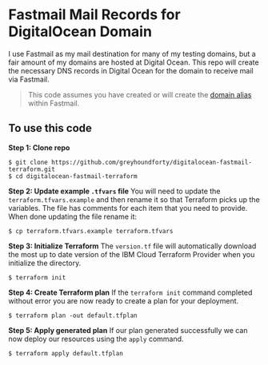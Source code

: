 # Fastmail Mail Records for DigitalOcean Domain
I use Fastmail as my mail destination for many of my testing domains, but a fair amount of my domains are hosted at Digital Ocean. This repo will create the necessary DNS records in Digital Ocean for the domain to receive mail via Fastmail.

> This code assumes you have created or will create the [domain alias](https://www.fastmail.com/help/receive/domains-setup-mxonly.html) within Fastmail. 

## To use this code
**Step 1: Clone repo**

```shell
$ git clone https://github.com/greyhoundforty/digitalocean-fastmail-terraform.git
$ cd digitalocean-fastmail-terraform
```

**Step 2: Update example `.tfvars` file**
You will need to update the `terraform.tfvars.example` and then rename it so that Terraform picks up the variables. The file has comments for each item that you need to provide. When done updating the file rename it:

```shell
$ cp terraform.tfvars.example terraform.tfvars
```

**Step 3: Initialize Terraform**
The `version.tf` file will automatically download the most up to date version of the IBM Cloud Terraform Provider when you initialize the directory.

```shell
$ terraform init
```

**Step 4: Create Terraform plan**
If the `terraform init` command completed without error you are now ready to create a plan for your deployment.

```shell
$ terraform plan -out default.tfplan
```

**Step 5: Apply generated plan**
If our plan generated successfully we can now deploy our resources using the `apply` command.

```shell
$ terraform apply default.tfplan
```